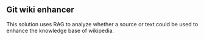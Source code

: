 ## Git wiki enhancer

This solution uses RAG to analyze whether a source or text could be used to enhance the knowledge base of wikipedia.